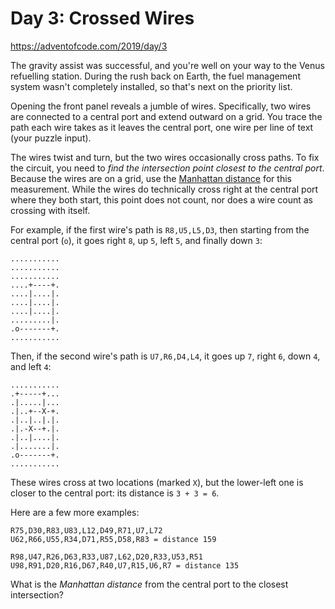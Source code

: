 # Day 3: Crossed Wires

https://adventofcode.com/2019/day/3

The gravity assist was successful, and you're well on your way to the Venus
refuelling station. During the rush back on Earth, the fuel management system
wasn't completely installed, so that's next on the priority list.

Opening the front panel reveals a jumble of wires. Specifically, two wires are
connected to a central port and extend outward on a grid. You trace the path
each wire takes as it leaves the central port, one wire per line of text (your
puzzle input).

The wires twist and turn, but the two wires occasionally cross paths. To fix
the circuit, you need to *find the intersection point closest to the central
port*. Because the wires are on a grid, use the 
[Manhattan distance](https://en.wikipedia.org/wiki/Taxicab_geometry)
for this measurement.  While the wires do technically cross right at the
central port where they both start, this point does not count, nor does a wire
count as crossing with itself.

For example, if the first wire's path is `R8,U5,L5,D3`, then starting from the
central port (`o`), it goes right `8`, up `5`, left `5`, and finally down `3`:

```
...........
...........
...........
....+----+.
....|....|.
....|....|.
....|....|.
.........|.
.o-------+.
...........
```

Then, if the second wire's path is `U7,R6,D4,L4`, it goes up `7`, right `6`,
down `4`, and left `4`:

```
...........
.+-----+...
.|.....|...
.|..+--X-+.
.|..|..|.|.
.|.-X--+.|.
.|..|....|.
.|.......|.
.o-------+.
...........
```

These wires cross at two locations (marked `X`), but the lower-left one is
closer to the central port: its distance is `3 + 3 = 6`.

Here are a few more examples:

```
R75,D30,R83,U83,L12,D49,R71,U7,L72
U62,R66,U55,R34,D71,R55,D58,R83 = distance 159

R98,U47,R26,D63,R33,U87,L62,D20,R33,U53,R51
U98,R91,D20,R16,D67,R40,U7,R15,U6,R7 = distance 135
```

What is the *Manhattan distance* from the central port to the closest
intersection?

